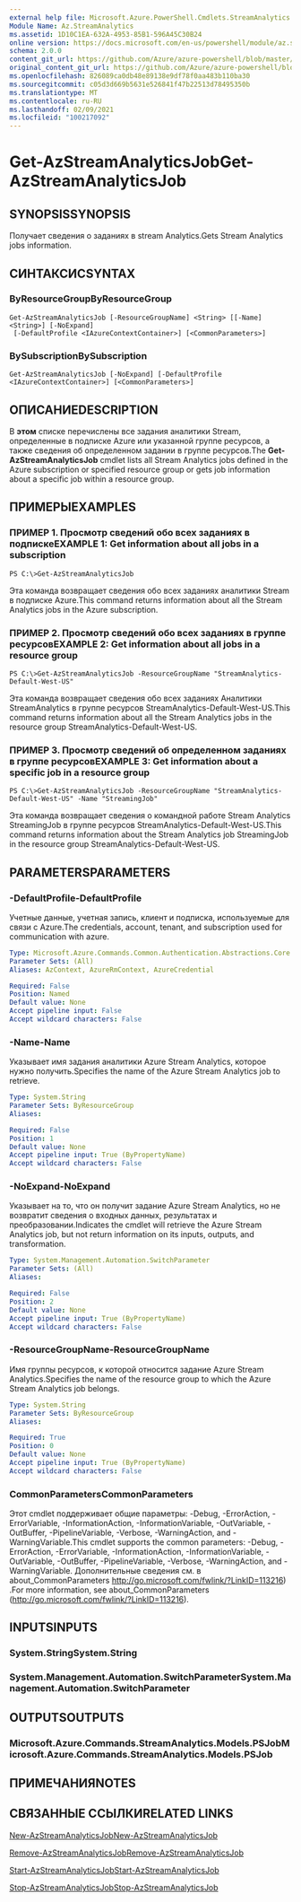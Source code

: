 ```yaml
---
external help file: Microsoft.Azure.PowerShell.Cmdlets.StreamAnalytics.dll-Help.xml
Module Name: Az.StreamAnalytics
ms.assetid: 1D10C1EA-632A-4953-85B1-596A45C30B24
online version: https://docs.microsoft.com/en-us/powershell/module/az.streamanalytics/get-azstreamanalyticsjob
schema: 2.0.0
content_git_url: https://github.com/Azure/azure-powershell/blob/master/src/StreamAnalytics/StreamAnalytics/help/Get-AzStreamAnalyticsJob.md
original_content_git_url: https://github.com/Azure/azure-powershell/blob/master/src/StreamAnalytics/StreamAnalytics/help/Get-AzStreamAnalyticsJob.md
ms.openlocfilehash: 826089ca0db48e89138e9df78f0aa483b110ba30
ms.sourcegitcommit: c05d3d669b5631e526841f47b22513d78495350b
ms.translationtype: MT
ms.contentlocale: ru-RU
ms.lasthandoff: 02/09/2021
ms.locfileid: "100217092"
---
```

# <span data-ttu-id="cdc28-101">Get-AzStreamAnalyticsJob</span><span class="sxs-lookup"><span data-stu-id="cdc28-101">Get-AzStreamAnalyticsJob</span></span>

## <span data-ttu-id="cdc28-102">SYNOPSIS</span><span class="sxs-lookup"><span data-stu-id="cdc28-102">SYNOPSIS</span></span>
<span data-ttu-id="cdc28-103">Получает сведения о заданиях в stream Analytics.</span><span class="sxs-lookup"><span data-stu-id="cdc28-103">Gets Stream Analytics jobs information.</span></span>

## <span data-ttu-id="cdc28-104">СИНТАКСИС</span><span class="sxs-lookup"><span data-stu-id="cdc28-104">SYNTAX</span></span>

### <span data-ttu-id="cdc28-105">ByResourceGroup</span><span class="sxs-lookup"><span data-stu-id="cdc28-105">ByResourceGroup</span></span>
```
Get-AzStreamAnalyticsJob [-ResourceGroupName] <String> [[-Name] <String>] [-NoExpand]
 [-DefaultProfile <IAzureContextContainer>] [<CommonParameters>]
```

### <span data-ttu-id="cdc28-106">BySubscription</span><span class="sxs-lookup"><span data-stu-id="cdc28-106">BySubscription</span></span>
```
Get-AzStreamAnalyticsJob [-NoExpand] [-DefaultProfile <IAzureContextContainer>] [<CommonParameters>]
```

## <span data-ttu-id="cdc28-107">ОПИСАНИЕ</span><span class="sxs-lookup"><span data-stu-id="cdc28-107">DESCRIPTION</span></span>
<span data-ttu-id="cdc28-108">В **этом** списке перечислены все задания аналитики Stream, определенные в подписке Azure или указанной группе ресурсов, а также сведения об определенном задании в группе ресурсов.</span><span class="sxs-lookup"><span data-stu-id="cdc28-108">The **Get-AzStreamAnalyticsJob** cmdlet lists all Stream Analytics jobs defined in the Azure subscription or specified resource group or gets job information about a specific job within a resource group.</span></span>

## <span data-ttu-id="cdc28-109">ПРИМЕРЫ</span><span class="sxs-lookup"><span data-stu-id="cdc28-109">EXAMPLES</span></span>

### <span data-ttu-id="cdc28-110">ПРИМЕР 1. Просмотр сведений обо всех заданиях в подписке</span><span class="sxs-lookup"><span data-stu-id="cdc28-110">EXAMPLE 1: Get information about all jobs in a subscription</span></span>
```
PS C:\>Get-AzStreamAnalyticsJob
```

<span data-ttu-id="cdc28-111">Эта команда возвращает сведения обо всех заданиях аналитики Stream в подписке Azure.</span><span class="sxs-lookup"><span data-stu-id="cdc28-111">This command returns information about all the Stream Analytics jobs in the Azure subscription.</span></span>

### <span data-ttu-id="cdc28-112">ПРИМЕР 2. Просмотр сведений обо всех заданиях в группе ресурсов</span><span class="sxs-lookup"><span data-stu-id="cdc28-112">EXAMPLE 2: Get information about all jobs in a resource group</span></span>
```
PS C:\>Get-AzStreamAnalyticsJob -ResourceGroupName "StreamAnalytics-Default-West-US"
```

<span data-ttu-id="cdc28-113">Эта команда возвращает сведения обо всех заданиях Аналитики StreamAnalytics в группе ресурсов StreamAnalytics-Default-West-US.</span><span class="sxs-lookup"><span data-stu-id="cdc28-113">This command returns information about all the Stream Analytics jobs in the resource group StreamAnalytics-Default-West-US.</span></span>

### <span data-ttu-id="cdc28-114">ПРИМЕР 3. Просмотр сведений об определенном заданиях в группе ресурсов</span><span class="sxs-lookup"><span data-stu-id="cdc28-114">EXAMPLE 3: Get information about a specific job in a resource group</span></span>
```
PS C:\>Get-AzStreamAnalyticsJob -ResourceGroupName "StreamAnalytics-Default-West-US" -Name "StreamingJob"
```

<span data-ttu-id="cdc28-115">Эта команда возвращает сведения о командной работе Stream Analytics StreamingJob в группе ресурсов StreamAnalytics-Default-West-US.</span><span class="sxs-lookup"><span data-stu-id="cdc28-115">This command returns information about the Stream Analytics job StreamingJob in the resource group StreamAnalytics-Default-West-US.</span></span>

## <span data-ttu-id="cdc28-116">PARAMETERS</span><span class="sxs-lookup"><span data-stu-id="cdc28-116">PARAMETERS</span></span>

### <span data-ttu-id="cdc28-117">-DefaultProfile</span><span class="sxs-lookup"><span data-stu-id="cdc28-117">-DefaultProfile</span></span>
<span data-ttu-id="cdc28-118">Учетные данные, учетная запись, клиент и подписка, используемые для связи с Azure.</span><span class="sxs-lookup"><span data-stu-id="cdc28-118">The credentials, account, tenant, and subscription used for communication with azure.</span></span>

```yaml
Type: Microsoft.Azure.Commands.Common.Authentication.Abstractions.Core.IAzureContextContainer
Parameter Sets: (All)
Aliases: AzContext, AzureRmContext, AzureCredential

Required: False
Position: Named
Default value: None
Accept pipeline input: False
Accept wildcard characters: False
```

### <span data-ttu-id="cdc28-119">-Name</span><span class="sxs-lookup"><span data-stu-id="cdc28-119">-Name</span></span>
<span data-ttu-id="cdc28-120">Указывает имя задания аналитики Azure Stream Analytics, которое нужно получить.</span><span class="sxs-lookup"><span data-stu-id="cdc28-120">Specifies the name of the Azure Stream Analytics job to retrieve.</span></span>

```yaml
Type: System.String
Parameter Sets: ByResourceGroup
Aliases:

Required: False
Position: 1
Default value: None
Accept pipeline input: True (ByPropertyName)
Accept wildcard characters: False
```

### <span data-ttu-id="cdc28-121">-NoExpand</span><span class="sxs-lookup"><span data-stu-id="cdc28-121">-NoExpand</span></span>
<span data-ttu-id="cdc28-122">Указывает на то, что он получит задание Azure Stream Analytics, но не возвратит сведения о входных данных, результатах и преобразовании.</span><span class="sxs-lookup"><span data-stu-id="cdc28-122">Indicates the cmdlet will retrieve the Azure Stream Analytics job, but not return information on its inputs, outputs, and transformation.</span></span>

```yaml
Type: System.Management.Automation.SwitchParameter
Parameter Sets: (All)
Aliases:

Required: False
Position: 2
Default value: None
Accept pipeline input: True (ByPropertyName)
Accept wildcard characters: False
```

### <span data-ttu-id="cdc28-123">-ResourceGroupName</span><span class="sxs-lookup"><span data-stu-id="cdc28-123">-ResourceGroupName</span></span>
<span data-ttu-id="cdc28-124">Имя группы ресурсов, к которой относится задание Azure Stream Analytics.</span><span class="sxs-lookup"><span data-stu-id="cdc28-124">Specifies the name of the resource group to which the Azure Stream Analytics job belongs.</span></span>

```yaml
Type: System.String
Parameter Sets: ByResourceGroup
Aliases:

Required: True
Position: 0
Default value: None
Accept pipeline input: True (ByPropertyName)
Accept wildcard characters: False
```

### <span data-ttu-id="cdc28-125">CommonParameters</span><span class="sxs-lookup"><span data-stu-id="cdc28-125">CommonParameters</span></span>
<span data-ttu-id="cdc28-126">Этот cmdlet поддерживает общие параметры: -Debug, -ErrorAction, -ErrorVariable, -InformationAction, -InformationVariable, -OutVariable, -OutBuffer, -PipelineVariable, -Verbose, -WarningAction, and -WarningVariable.</span><span class="sxs-lookup"><span data-stu-id="cdc28-126">This cmdlet supports the common parameters: -Debug, -ErrorAction, -ErrorVariable, -InformationAction, -InformationVariable, -OutVariable, -OutBuffer, -PipelineVariable, -Verbose, -WarningAction, and -WarningVariable.</span></span> <span data-ttu-id="cdc28-127">Дополнительные сведения см. в about_CommonParameters http://go.microsoft.com/fwlink/?LinkID=113216) .</span><span class="sxs-lookup"><span data-stu-id="cdc28-127">For more information, see about_CommonParameters (http://go.microsoft.com/fwlink/?LinkID=113216).</span></span>

## <span data-ttu-id="cdc28-128">INPUTS</span><span class="sxs-lookup"><span data-stu-id="cdc28-128">INPUTS</span></span>

### <span data-ttu-id="cdc28-129">System.String</span><span class="sxs-lookup"><span data-stu-id="cdc28-129">System.String</span></span>

### <span data-ttu-id="cdc28-130">System.Management.Automation.SwitchParameter</span><span class="sxs-lookup"><span data-stu-id="cdc28-130">System.Management.Automation.SwitchParameter</span></span>

## <span data-ttu-id="cdc28-131">OUTPUTS</span><span class="sxs-lookup"><span data-stu-id="cdc28-131">OUTPUTS</span></span>

### <span data-ttu-id="cdc28-132">Microsoft.Azure.Commands.StreamAnalytics.Models.PSJob</span><span class="sxs-lookup"><span data-stu-id="cdc28-132">Microsoft.Azure.Commands.StreamAnalytics.Models.PSJob</span></span>

## <span data-ttu-id="cdc28-133">ПРИМЕЧАНИЯ</span><span class="sxs-lookup"><span data-stu-id="cdc28-133">NOTES</span></span>

## <span data-ttu-id="cdc28-134">СВЯЗАННЫЕ ССЫЛКИ</span><span class="sxs-lookup"><span data-stu-id="cdc28-134">RELATED LINKS</span></span>

[<span data-ttu-id="cdc28-135">New-AzStreamAnalyticsJob</span><span class="sxs-lookup"><span data-stu-id="cdc28-135">New-AzStreamAnalyticsJob</span></span>](./New-AzStreamAnalyticsJob.md)

[<span data-ttu-id="cdc28-136">Remove-AzStreamAnalyticsJob</span><span class="sxs-lookup"><span data-stu-id="cdc28-136">Remove-AzStreamAnalyticsJob</span></span>](./Remove-AzStreamAnalyticsJob.md)

[<span data-ttu-id="cdc28-137">Start-AzStreamAnalyticsJob</span><span class="sxs-lookup"><span data-stu-id="cdc28-137">Start-AzStreamAnalyticsJob</span></span>](./Start-AzStreamAnalyticsJob.md)

[<span data-ttu-id="cdc28-138">Stop-AzStreamAnalyticsJob</span><span class="sxs-lookup"><span data-stu-id="cdc28-138">Stop-AzStreamAnalyticsJob</span></span>](./Stop-AzStreamAnalyticsJob.md)


